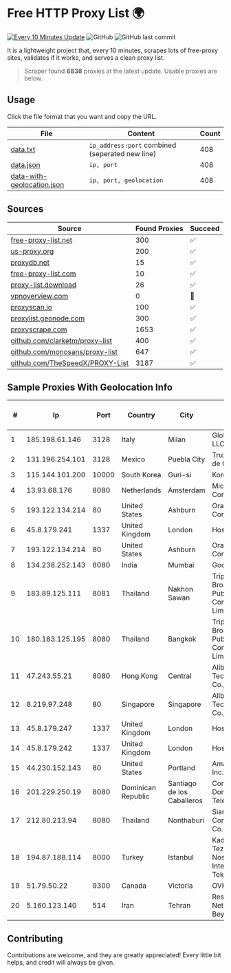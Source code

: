 
# Free HTTP Proxy List 🌍

[![Every 10 Minutes Update](https://github.com/mertguvencli/http-proxy-list/actions/workflows/main.yml/badge.svg?branch=main)](https://github.com/mertguvencli/http-proxy-list/actions/workflows/main.yml)
![GitHub](https://img.shields.io/github/license/mertguvencli/http-proxy-list)
![GitHub last commit](https://img.shields.io/github/last-commit/mertguvencli/http-proxy-list)

It is a lightweight project that, every 10 minutes, scrapes lots of free-proxy sites, validates if it works, and serves a clean proxy list.


> Scraper found **6838** proxies at the latest update. Usable proxies are below.

## Usage

Click the file format that you want and copy the URL.


|File|Content|Count|
|----|-------|-----|
|[data.txt](https://raw.githubusercontent.com/mertguvencli/http-proxy-list/main/proxy-list/data.txt)|`ip_address:port` combined (seperated new line)|408|
|[data.json](https://raw.githubusercontent.com/mertguvencli/http-proxy-list/main/proxy-list/data.json)|`ip, port`|408|
|[data-with-geolocation.json](https://raw.githubusercontent.com/mertguvencli/http-proxy-list/main/proxy-list/data-with-geolocation.json)|`ip, port, geolocation`|408|

## Sources

|Source|Found Proxies|Succeed|
|------|-------------|-------|
|[free-proxy-list.net](https://free-proxy-list.net)|300|✅|
|[us-proxy.org](https://www.us-proxy.org)|200|✅|
|[proxydb.net](http://proxydb.net)|15|✅|
|[free-proxy-list.com](https://free-proxy-list.com/?page=&port=&type%5B%5D=http&type%5B%5D=https&up_time=0&search=Search)|10|✅|
|[proxy-list.download](https://www.proxy-list.download/HTTP)|26|✅|
|[vpnoverview.com](https://vpnoverview.com/privacy/anonymous-browsing/free-proxy-servers)|0|🚫|
|[proxyscan.io](https://www.proxyscan.io)|100|✅|
|[proxylist.geonode.com](https://proxylist.geonode.com/api/proxy-list?limit=300&page=1&sort_by=lastChecked&sort_type=desc&protocols=http,https)|300|✅|
|[proxyscrape.com](https://api.proxyscrape.com/v2/?request=displayproxies&protocol=http&timeout=10000&country=all&ssl=all&anonymity=all)|1653|✅|
|[github.com/clarketm/proxy-list](https://raw.githubusercontent.com/clarketm/proxy-list/master/proxy-list-raw.txt)|400|✅|
|[github.com/monosans/proxy-list](https://raw.githubusercontent.com/monosans/proxy-list/main/proxies/http.txt)|647|✅|
|[github.com/TheSpeedX/PROXY-List](https://raw.githubusercontent.com/TheSpeedX/PROXY-List/master/http.txt)|3187|✅|


## Sample Proxies With Geolocation Info

|#|Ip|Port|Country|City|Internet Service Provider|
|-|--|----|-------|----|-------------------------|
|1|185.198.61.146|3128|Italy|Milan|Global Router LLC|
|2|131.196.254.101|3128|Mexico|Puebla City|Truxgo S. R.L. de C.V.|
|3|115.144.101.200|10000|South Korea|Guri-si|Korea Telecom|
|4|13.93.68.176|8080|Netherlands|Amsterdam|Microsoft Corporation|
|5|193.122.134.214|80|United States|Ashburn|Oracle Corporation|
|6|45.8.179.241|1337|United Kingdom|London|Hostland LLC|
|7|193.122.134.214|80|United States|Ashburn|Oracle Corporation|
|8|134.238.252.143|8080|India|Mumbai|Google LLC|
|9|183.89.125.111|8081|Thailand|Nakhon Sawan|Triple T Broadband Public Company Limited|
|10|180.183.125.195|8080|Thailand|Bangkok|Triple T Broadband Public Company Limited|
|11|47.243.55.21|8080|Hong Kong|Central|Alibaba (US) Technology Co., Ltd.|
|12|8.219.97.248|80|Singapore|Singapore|Alibaba (US) Technology Co., Ltd.|
|13|45.8.179.247|1337|United Kingdom|London|Hostland LLC|
|14|45.8.179.242|1337|United Kingdom|London|Hostland LLC|
|15|44.230.152.143|80|United States|Portland|Amazon.com, Inc.|
|16|201.229.250.19|8080|Dominican Republic|Santiago de los Caballeros|Compañía Dominicana de Teléfonos S. A.|
|17|212.80.213.94|8080|Thailand|Nonthaburi|Siamdata Communication Co.|
|18|194.87.188.114|8000|Turkey|Istanbul|Kadir Huseyin Tezcan Nosspeed Internet Teknolojileri|
|19|51.79.50.22|9300|Canada|Victoria|OVH SAS|
|20|5.160.123.140|514|Iran|Tehran|Respina Networks & Beyond PJSC|



## Contributing

Contributions are welcome, and they are greatly appreciated! Every
little bit helps, and credit will always be given.

